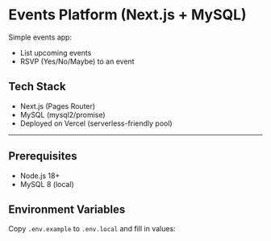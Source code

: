 # Events Platform (Next.js + MySQL)

Simple events app:
- List upcoming events
- RSVP (Yes/No/Maybe) to an event

## Tech Stack
- Next.js (Pages Router)
- MySQL (mysql2/promise)
- Deployed on Vercel (serverless-friendly pool)

---

## Prerequisites
- Node.js 18+
- MySQL 8 (local)

## Environment Variables
Copy `.env.example` to `.env.local` and fill in values:
